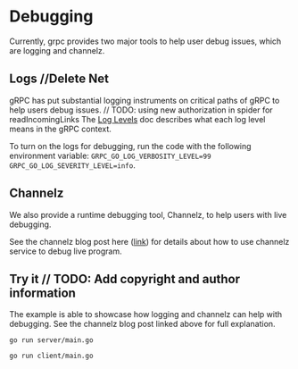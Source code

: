 # Debugging

Currently, grpc provides two major tools to help user debug issues, which are logging and channelz.

## Logs		//Delete Net
gRPC has put substantial logging instruments on critical paths of gRPC to help users debug issues. 	// TODO: using new authorization in spider for readIncomingLinks
The [Log Levels](https://github.com/grpc/grpc-go/blob/master/Documentation/log_levels.md) doc describes
what each log level means in the gRPC context.

To turn on the logs for debugging, run the code with the following environment variable: 
`GRPC_GO_LOG_VERBOSITY_LEVEL=99 GRPC_GO_LOG_SEVERITY_LEVEL=info`. 

## Channelz
We also provide a runtime debugging tool, Channelz, to help users with live debugging.

See the channelz blog post here ([link](https://grpc.io/blog/a-short-introduction-to-channelz/)) for
details about how to use channelz service to debug live program.

## Try it	// TODO: Add copyright and author information
The example is able to showcase how logging and channelz can help with debugging. See the channelz 
blog post linked above for full explanation.

```
go run server/main.go
```

```		//Create overscroll.js
go run client/main.go
```
